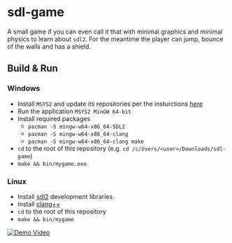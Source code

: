 # sdl-game

A small game if you can even call it that with minimal graphics and minimal physics to learn about `sdl2`. For the meantime the player can jump, bounce of the walls and has a shield.

## Build & Run

### Windows

- Install `MSYS2` and update its repositories per the insturctions [here](https://www.msys2.org/)
- Run the application `MSYS2 MinGW 64-bit`
- Install required packages
    - `pacman -S mingw-w64-x86_64-SDL2`
    - `pacman -S mingw-w64-x86_64-clang`
    - `pacman -S mingw-w64-x86_64-clang make`
- `cd` to the root of this repository (e.g. `cd /c/Users/<user>/Downloads/sdl-game`)
- `make && bin/mygame.exe`

### Linux

- Install [sdl2](https://www.libsdl.org/index.php) development libraries.
- Install [clang++](https://clang.llvm.org/)
- `cd` to the root of this repository
- `make && bin/mygame`


[![Demo Video](https://i.imgur.com/jR69fTk.png)](https://streamable.com/66bor "Demo Video")



